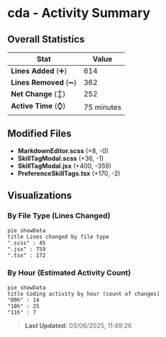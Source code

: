 # cda - Activity Summary 

## Overall Statistics

| Stat                   | Value                                                             |
| ---------------------- | ----------------------------------------------------------------- |
| **Lines Added** (➕)   | 614                                          |
| **Lines Removed** (➖) | 362                                        |
| **Net Change** (↕)    | 252                |
| **Active Time** (⌚)   | 75 minutes |


## Modified Files
- **MarkdownEditor.scss** (+8, -0)
- **SkillTagModal.scss** (+36, -1)
- **SkillTagModal.jsx** (+400, -359)
- **PreferenceSkillTags.tsx** (+170, -2)

## Visualizations

### By File Type (Lines Changed)

```mermaid
pie showData
title Lines changed by file type
".scss" : 45
".jsx" : 759
".tsx" : 172
```

### By Hour (Estimated Activity Count)

```mermaid
pie showData
title Coding activity by hour (count of changes)
"09h" : 14
"10h" : 25
"11h" : 7
```


> **Last Updated:** 03/06/2025, 11:49:26